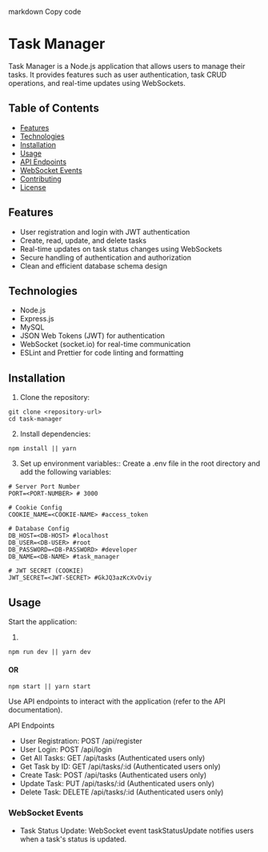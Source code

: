 markdown
Copy code
# Task Manager

Task Manager is a Node.js application that allows users to manage their tasks. It provides features such as user authentication, task CRUD operations, and real-time updates using WebSockets.

## Table of Contents

- [Features](#features)
- [Technologies](#technologies)
- [Installation](#installation)
- [Usage](#usage)
- [API Endpoints](#api-endpoints)
- [WebSocket Events](#websocket-events)
- [Contributing](#contributing)
- [License](#license)

## Features

- User registration and login with JWT authentication
- Create, read, update, and delete tasks
- Real-time updates on task status changes using WebSockets
- Secure handling of authentication and authorization
- Clean and efficient database schema design

## Technologies

- Node.js
- Express.js
- MySQL
- JSON Web Tokens (JWT) for authentication
- WebSocket (socket.io) for real-time communication
- ESLint and Prettier for code linting and formatting

## Installation

1. Clone the repository:
```
git clone <repository-url>
cd task-manager
```
2. Install dependencies:
```
npm install || yarn
```
3. Set up environment variables::
Create a .env file in the root directory and add the following variables:
```
# Server Port Number
PORT=<PORT-NUMBER> # 3000

# Cookie Config
COOKIE_NAME=<COOKIE-NAME> #access_token

# Database Config
DB_HOST=<DB-HOST> #localhost
DB_USER=<DB-USER> #root
DB_PASSWORD=<DB-PASSWORD> #developer
DB_NAME=<DB-NAME> #task_manager

# JWT SECRET (COOKIE)
JWT_SECRET=<JWT-SECRET> #GkJQ3azKcXvOviy
```

## Usage

Start the application:

1. 
```
npm run dev || yarn dev
```
#### OR
```
npm start || yarn start
```
Use API endpoints to interact with the application (refer to the API documentation).

API Endpoints
- User Registration: POST /api/register
- User Login: POST /api/login
- Get All Tasks: GET /api/tasks (Authenticated users only)
- Get Task by ID: GET /api/tasks/:id (Authenticated users only)
- Create Task: POST /api/tasks (Authenticated users only)
- Update Task: PUT /api/tasks/:id (Authenticated users only)
- Delete Task: DELETE /api/tasks/:id (Authenticated users only)

### WebSocket Events
- Task Status Update: WebSocket event taskStatusUpdate notifies users when a task's status is updated.